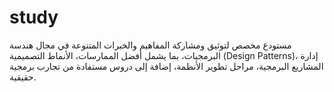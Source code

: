 # study
مستودع مخصص لتوثيق ومشاركة المفاهيم والخبرات المتنوعة في مجال هندسة البرمجيات، بما يشمل أفضل الممارسات، الأنماط التصميمية (Design Patterns)، إدارة المشاريع البرمجية، مراحل تطوير الأنظمة، إضافة إلى دروس مستفادة من تجارب برمجية حقيقية.
